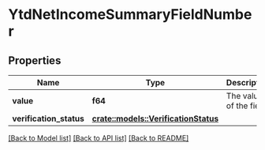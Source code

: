 # YtdNetIncomeSummaryFieldNumber

## Properties

Name | Type | Description | Notes
------------ | ------------- | ------------- | -------------
**value** | **f64** | The value of the field. | 
**verification_status** | [**crate::models::VerificationStatus**](VerificationStatus.md) |  | 

[[Back to Model list]](../README.md#documentation-for-models) [[Back to API list]](../README.md#documentation-for-api-endpoints) [[Back to README]](../README.md)


